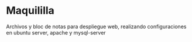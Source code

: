 # Maquililla

Archivos y bloc de notas para despliegue web, realizando configuraciones en ubuntu server, apache y mysql-server
